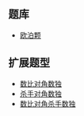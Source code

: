 ## 题库
- [欧泊颗](https://www.oubk.com/sudoku/sudoku-3x3-1.html?level=5)

## 扩展题型
- [数比对角数独](../../混合类/数比对角数独.md)
- [杀手对角数独](../../混合类/杀手对角数独.md)
- [数比对角杀手数独](../../混合类/数比对角杀手数独.md)